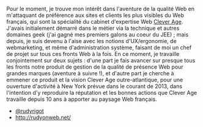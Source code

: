 Pour le moment, je trouve mon intérêt dans l'aventure de la qualité Web en m'attaquant de préférence aux sites et clients les plus visibles du Web français, qui sont la spécialité du cabinet d'expertise Web [Clever Age](http://www.clever-age.com/). J'avais initialement démarré dans le métier via la technique et autres domaines geek (j'ai gagné mes premiers galons au coeur du JEE) ; mais depuis, je suis devenu à l'aise avec les notions d'UX/ergonomie, de webmarketing, et même d'administration système, faisant de moi un chef de projet sur tous ces fronts Web à la fois. En ce moment, je travaille conjointement sur deux sujets : d'une part je fais avancer sur presque tous les fronts notre produit de gestion de la qualité de présence Web pour grandes marques (aventure à suivre !), et d'autre part je cherche à emmener ce produit et la vision Clever Age outre-atlantique, pour une ouverture d'activité à New York prévue dans le courant de 2013, dans l'intention d'y reproduire la réputation et les bonnes actions que Clever Age travaille depuis 10 ans à apporter au paysage Web français.

- [@rudyrigot](https://twitter.com/rudyrigot)
- <http://rudyonweb.net/>

